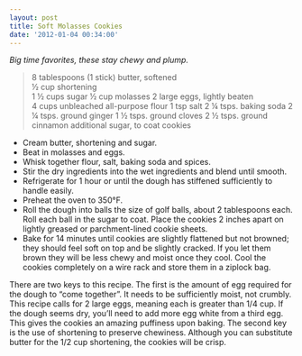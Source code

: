 ```yaml
---
layout: post
title: Soft Molasses Cookies
date: '2012-01-04 00:34:00'
---
```


*Big time favorites, these stay chewy and plump.*

> 8 tablespoons (1 stick) butter, softened  
½ cup shortening  
1 ½ cups sugar
½ cup molasses
2 large eggs, lightly beaten  
4 cups unbleached all-purpose flour
1 tsp salt
2 ¼ tsps. baking soda
2 ¼ tsps. ground ginger
1 ½ tsps. ground cloves
2 ½ tsps. ground cinnamon
additional sugar, to coat cookies

* Cream butter, shortening and sugar. 
* Beat in molasses and eggs.
* Whisk together flour, salt, baking soda and spices. 
* Stir the dry ingredients into the wet ingredients and blend until smooth.
* Refrigerate for 1 hour or until the dough has stiffened sufficiently to handle easily.
* Preheat the oven to 350°F.
* Roll the dough into balls the size of golf balls, about 2 tablespoons each. Roll each ball in the sugar to coat. Place the cookies 2 inches apart on lightly greased or parchment-lined cookie sheets.
* Bake for 14 minutes until cookies are slightly flattened but not browned; they should feel soft on top and be slightly cracked. If you let them brown they will be less chewy and moist once they cool. Cool the cookies completely on a wire rack and store them in a ziplock bag.

There are two keys to this recipe. The first is the amount of egg required for the dough to “come together”. It needs to be sufficiently moist, not crumbly. This recipe calls for 2 large eggs, meaning each is greater than 1/4 cup. If the dough seems dry, you’ll need to add more egg white from a third egg. This gives the cookies an amazing puffiness upon baking. The second key is the use of shortening to preserve chewiness. Although you can substitute butter for the 1/2 cup shortening, the cookies will be crisp.
